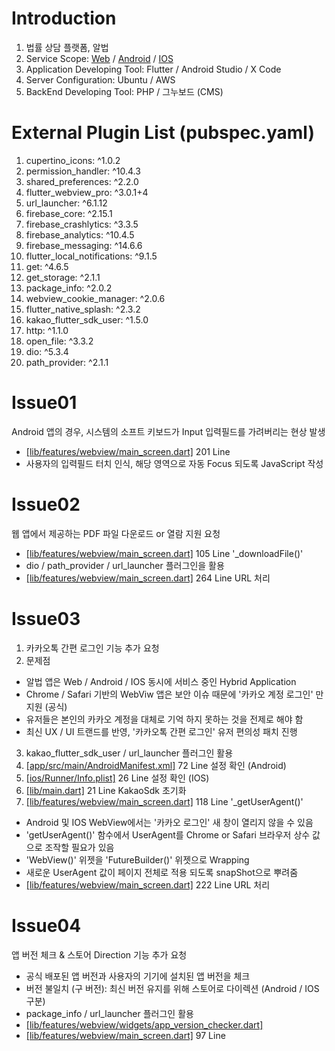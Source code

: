 # Introduction
1. 법률 상담 플랫폼, 알법
2. Service Scope: <a href="https://albup.co.kr">Web</a> / <a href="https://play.google.com/store/apps/details?id=kr.sogeum.albup&pli=1">Android</a> / <a href="https://apps.apple.com/app/알법/id6465881850">IOS</a>
3. Application Developing Tool: Flutter / Android Studio / X Code
4. Server Configuration: Ubuntu / AWS
5. BackEnd Developing Tool: PHP / 그누보드 (CMS)

# External Plugin List (pubspec.yaml)
1. cupertino_icons: ^1.0.2
2. permission_handler: ^10.4.3
3. shared_preferences: ^2.2.0
4. flutter_webview_pro: ^3.0.1+4
5. url_launcher: ^6.1.12
6. firebase_core: ^2.15.1
7. firebase_crashlytics: ^3.3.5
8. firebase_analytics: ^10.4.5
9. firebase_messaging: ^14.6.6
10. flutter_local_notifications: ^9.1.5
11. get: ^4.6.5
12. get_storage: ^2.1.1
13. package_info: ^2.0.2
14. webview_cookie_manager: ^2.0.6
15. flutter_native_splash: ^2.3.2
16. kakao_flutter_sdk_user: ^1.5.0
17. http: ^1.1.0
18. open_file: ^3.3.2
19. dio: ^5.3.4
20. path_provider: ^2.1.1

# Issue01
Android 앱의 경우, 시스템의 소프트 키보드가 Input 입력필드를 가려버리는 현상 발생
- <a href="https://github.com/academy3746/albup/blob/main/lib/features/webview/main_screen.dart#L201">[lib/features/webview/main_screen.dart]</a> 201 Line
- 사용자의 입력필드 터치 인식, 해당 영역으로 자동 Focus 되도록 JavaScript 작성

# Issue02
웹 앱에서 제공하는 PDF 파일 다운로드 or 열람 지원 요청
- <a href="https://github.com/academy3746/albup/blob/main/lib/features/webview/main_screen.dart#L105">[lib/features/webview/main_screen.dart]</a> 105 Line '_downloadFile()'
- dio / path_provider / url_launcher 플러그인을 활용
- <a href="https://github.com/academy3746/albup/blob/main/lib/features/webview/main_screen.dart#L264">[lib/features/webview/main_screen.dart]</a> 264 Line URL 처리

# Issue03
1. 카카오톡 간편 로그인 기능 추가 요청
2. 문제점
- 알법 앱은 Web / Android / IOS 동시에 서비스 중인 Hybrid Application
- Chrome / Safari 기반의 WebViw 앱은 보안 이슈 때문에 '카카오 계정 로그인' 만 지원 (공식)
- 유저들은 본인의 카카오 계정을 대체로 기억 하지 못하는 것을 전제로 해야 함
- 최신 UX / UI 트랜드를 반영, '카카오톡 간편 로그인' 유저 편의성 패치 진행
3. kakao_flutter_sdk_user / url_launcher 플러그인 활용
4. <a href="https://github.com/academy3746/albup/blob/main/android/app/src/main/AndroidManifest.xml#L72">[app/src/main/AndroidManifest.xml]</a> 72 Line 설정 확인 (Android)
5. <a href="https://github.com/academy3746/albup/blob/main/ios/Runner/Info.plist#L26">[ios/Runner/Info.plist]</a> 26 Line 설정 확인 (IOS)
6. <a href="https://github.com/academy3746/albup/blob/main/lib/main.dart#L21">[lib/main.dart]</a> 21 Line KakaoSdk 초기화
7. <a href="https://github.com/academy3746/albup/blob/main/lib/features/webview/main_screen.dart#L118">[lib/features/webview/main_screen.dart]</a> 118 Line '_getUserAgent()'
- Android 및 IOS WebView에서는 '카카오 로그인' 새 창이 열리지 않을 수 있음
- 'getUserAgent()' 함수에서 UserAgent를 Chrome or Safari 브라우저 상수 값으로 조작할 필요가 있음
- 'WebView()' 위젯을 'FutureBuilder()' 위젯으로 Wrapping
- 새로운 UserAgent 값이 페이지 전체로 적용 되도록 snapShot으로 뿌려줌
- <a href="https://github.com/academy3746/albup/blob/main/lib/features/webview/main_screen.dart#L222">[lib/features/webview/main_screen.dart]</a> 222 Line URL 처리

# Issue04
앱 버전 체크 & 스토어 Direction 기능 추가 요청
- 공식 배포된 앱 버전과 사용자의 기기에 설치된 앱 버전을 체크
- 버전 불일치 (구 버전): 최신 버전 유지를 위해 스토어로 다이렉션 (Android / IOS 구분)
- package_info / url_launcher 플러그인 활용
- <a href="https://github.com/academy3746/albup/blob/main/lib/features/webview/widgets/app_version_checker.dart">[lib/features/webview/widgets/app_version_checker.dart]</a>
- <a href="https://github.com/academy3746/albup/blob/main/lib/features/webview/main_screen.dart#L97">[lib/features/webview/main_screen.dart]</a> 97 Line